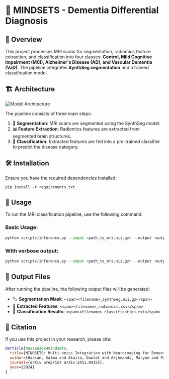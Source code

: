 # 🧠 MINDSETS - Dementia Differential Diagnosis

## 📌 Overview

This project processes MRI scans for segmentation, radiomics feature extraction, and classification into four classes: **Control, Mild Cognitive Impairment (MCI), Alzheimer's Disease (AD), and Vascular Dementia (VaD)**. The pipeline integrates **SynthSeg segmentation** and a trained classification model.

## 🏗️ Architecture

![Model Architecture](Figures/MINDSETS_Arch.png)

The pipeline consists of three main steps:

1. 🧠 **Segmentation**: MRI scans are segmented using the SynthSeg model.
2. **📊 Feature Extraction**: Radiomics features are extracted from segmented brain structures.
3. **🤖 Classification**: Extracted features are fed into a pre-trained classifier to predict the disease category.

## 🛠 Installation

Ensure you have the required dependencies installed:

`pip install -r requirements.txt`

## 🚀 Usage

To run the MRI classification pipeline, use the following command:

### Basic Usage:

```python
python scripts/inference.py --input <path_to_mri.nii.gz> --output <output_directory> --model <model_path>
```

### With verbose output:

```python
python scripts/inference.py --input <path_to_mri.nii.gz> --output <output_directory> --model <model_path> --verbose
```

## 📂 Output Files

After running the pipeline, the following output files will be generated:

* 🏷 **Segmentation Mask**: `<span><filename>_synthseg.nii.gz</span>`
* 📜 **Extracted Features**: `<span><filename>_radiomics.csv</span>`
* 📑 **Classification Results**: `<span><filename>_classification.txt</span>`

## 📝 Citation

If you use this project in your research, please cite:

```bibtex
@article{hassan2024mindsets,
  title={MINDSETS: Multi-omics Integration with Neuroimaging for Dementia Subtyping and Effective Temporal Study},
  author={Hassan, Salma and Akaila, Dawlat and Arjemandi, Maryam and Papineni, Vijay and Yaqub, Mohammad},
  journal={arXiv preprint arXiv:2411.04155},
  year={2024}
}
```
